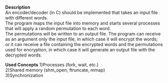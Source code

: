 **Description**  
An encoder/decoder (in C) should be implemented that takes an input file with different words.  
The program maps the input file into memory and starts several processes that will apply a random permutation to each word.  
The permutations will be written to an output file. The program can receive as an argument only the input file, in which case it will encrypt the words;  
or it can receive a file containing the encrypted words and the permutations used for encryption, in which case it will generate an output file with the decrypted words.  


**Used Concepts**
1)Processes (fork, wait, etc.)  
2)Shared memory (shm_open, ftruncate, mmap)  
3)Synchronization  
